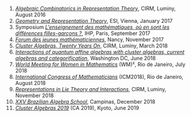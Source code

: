 ﻿---
Title : List of conferences I attended

date: "2019-09-18"
---


1. *[Algebraic Combinatorics in Representation Theory](https://conferences.cirm-math.fr/1490.html)*, CIRM, Luminy, August 2016
2. *[Geometry and Representation Theory](https://imsc.uni-graz.at/baur/ESI2017/)*, ESI, Vienna, January 2017
3. Symposium [*L'enseignement des mathématiques, où en sont les différences filles-garçons ?*](http://www.femmes-et-maths.fr/index.php?page=blog_lire&id=220), IHP, Paris, September 2017
4. [*Forum des jeunes mathématiciennes*](http://forum2017.iecl.univ-lorraine.fr/), Nancy, November 2017
5. [*Cluster Algebras, Twenty Years On*](https://conferences.cirm-math.fr/1777.html), CIRM, Luminy, March 2018
6. *[Interactions of quantum affine algebras with cluster algebras, current algebras and categorification](https://quantumaffine2018.catholic.edu/)*, Washington DC, June 2018
7. *[World Meeting for Women in Mathematics](https://www.worldwomeninmaths.org/)* (WM)², Rio de Janeiro, July 2018
8. *[International Congress of Mathematicians](http://www.icm2018.org/portal/main.html)* (ICM2018), Rio de Janeiro, August 2018
9. *[Representations in Lie Theory and Interactions](https://conferences.cirm-math.fr/1817.html)*, CIRM, Luminy, November 2018
10. *[XXV Brazilian Algebra School](http://www.ime.unicamp.br/~ea25/index.html)*, Campinas, December 2018
11. *[Cluster Algebras 2019](https://sites.google.com/view/clusteralg19)* (CA 2019), Kyoto, June 2019
